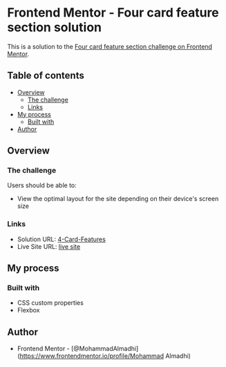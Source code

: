 # Frontend Mentor - Four card feature section solution

This is a solution to the [Four card feature section challenge on Frontend Mentor](https://www.frontendmentor.io/challenges/four-card-feature-section-weK1eFYK).

## Table of contents

- [Overview](#overview)
  - [The challenge](#the-challenge)
  - [Links](#links)
- [My process](#my-process)
  - [Built with](#built-with)
- [Author](#author)

## Overview

### The challenge

Users should be able to:

- View the optimal layout for the site depending on their device's screen size

### Links

- Solution URL: [4-Card-Features](https://github.com/MohammadAlmadhi/4-Card-features)
- Live Site URL: [live site](https://mohammadalmadhi.github.io/4-Card-features/)

## My process

### Built with

- CSS custom properties
- Flexbox

## Author

- Frontend Mentor - [@MohammadAlmadhi](https://www.frontendmentor.io/profile/Mohammad Almadhi)
